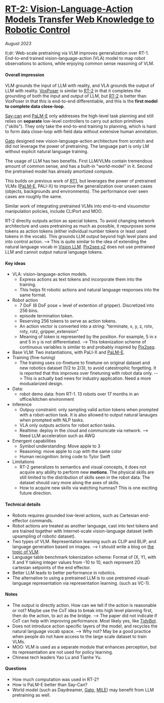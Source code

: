 # [RT-2: Vision-Language-Action Models Transfer Web Knowledge to Robotic Control](https://robotics-transformer2.github.io/assets/rt2.pdf)

_August 2023_

tl;dr: Web-scale pretraining via VLM improves generalization over RT-1. End-to-end trained vision-language-action (VLA) model to map robot observations to actions, while enjoying common sense reasoning of VLM.

#### Overall impression
VLM grounds the input of LLM with reality, and VLA grounds the output of LLM with reality. [VoxPoser](voxposer.md) is similar to [RT-2](rt2.md) in that it completes the grounding of both the input and output of LLM, but [RT-2](rt2.md) is better than VoxPoser in that this is end-to-end differentiable, and this is the **first model to complete data close-loop**.

[Say-can](saycan.md) and [PaLM-E](palm_e.md) only addresses the high-level task planning and still relies on **separate** low-level controllers to carry out action primitives ("skills"). They only take the end-to-end training to planning, which is hard to form data close-loop with field data without extensive human annotation.

[Gato](gato.md) designed new vision-language-action architecture from scratch and did not leverage the power of pretraining. The language part is only LM without explicit natural language training.

The usage of LLM has two benefits. First LLM/VLMs contain tremendous amount of common sense, and has a built-in "world-model" in it. Second the pretrained model has already amortized compute.

This builds on previous work of [RT1](rt1.md), but leverages the power of pretrained VLMs ([PaLM-E](palm_e.md), PALI-X) to improve the generalization over unseen cases (objects, backgrounds and environments). The performance over seen cases are roughly the same.

Similar work of integrating pretrained VLMs into end-to-end visuomotor manipulation policies, include CLIPort and MOO.

RT-2 direclty outputs action as special tokens. To avoid changing network architecture and uses pretraining as much as possible, it repurposes some tokens as action tokens (either individual number tokens or least used tokens in the vocab). This grounds LLM output beyond high level plans and into control action. --> This is quite similar to the idea of extending the natural language vocab in [Vision LLM](vision_llm.md). [Pix2seq v2](pix2seq_v2.md) does not use pretrained LLM and cannot output natural language tokens.


#### Key ideas
- VLA: vision-language-action models.
	- Express actions as text tokens and incorporate them into the training. 
	- This helps fit robotic actions and natural language responses into the same format. 
- Robot action 
	- 7 DoF (6 DoF pose + level of extention of gripper). Discretized into 256 bins.
	- episode termination token.
	- Reserving 256 tokens to serve as action tokens.
	- An action vector is converted into a string: "terminate, x, y, z, rotx, roty, rotz, gripper_extension"
	- Meaning of token is represented by the position. For example, 5 in x and 5 in y is not differentiated. --> This tokenization scheme of continuous variables is similar to and probably inspired by [Pix2seq](pix2seq.md).
- Base VLM: Two instantiations, with PaLI-X and [PaLM-E](palm_e.md).
- Training (fine-tuning)
	- The training uses co-finetune to finetune on original dataset and new robotics dataset (1/2 to 2/3), to avoid catestrophic forgetting. It is reported that this improves over finetuning with robot data only. --> This is actually bad news for industry application. Need a more modualarized design.
- Data: 
	- robot demo data: from RT-1. 13 robots over 17 months in an office/kitchen environment
- Inference
	- Outpuy constraint: only sampling valid action tokens when prompted with a robot-action task. It is also allowed to output natural lanauges when prompted with NLP tasks.
	- VLA only outputs actions for robot action tasks.
	- Realtime: deploy in the cloud and communicate via network. --> Need LLM acceleration such as AWQ
- Emergent capabilities
	- Symbol understanding: Move apple to 3
	- Reasoning: move apple to cup with the same color
	- Human recognition: bring code to Tylor Swift
- Limitations
	- RT-2 generalizes to semantics and visual concepts, it does not acquire any ability to perform new **motions**. The physical skills are still limited to the distribution of skills seen in the robot data. The dataset should vary more along the axes of skills. 
	- How to acquire new skills via watching humnas? This is one exciting future direction.

#### Technical details
- Robots requires grounded low-level actions, such as Cartesian end-effector commands. 
- Robot actions are treated as another language, cast into text tokens and are trained together with Internet-scale vision-language dataset (with upsampling of robotic dataset).
- Two types of VLM. Representation learning such as CLIP and BLIP, and language generation based on images. --> I should write a blog on [the topic of VLM](../topics/topic_vlm.md). 
- Language table benchmark tokenization scheme: Format of (X, Y), with X and Y taking integer values from -10 to 10, each represent 2D cartesian setpoints of the end effector.
- Better LLM leads to better performance in robotics.
- The alternative to using a pretrained LLM is to use pretrained visual-language representation via representation learning. (such as VC-1).


#### Notes
- The output is directly action. How can we tell if the action is reasonable or not? Maybe use the CoT idea to break into high level planning first, then do the action, to act as the bridge. --> The paper did not indicate if CoT can help with improving performance. Most likely yes, like [TidyBot](tidybot.md).
- Does not introduce action specific layers of the model, and recycles the natural language vocab space. --> Why not? May be a good practice when people do not have access to the large scale dataset to train VLMs.
- MOO: VLM is used as a separate module that enhances perception, but its representation are not used for policy learning.
- Chinese tech leaders Yao Lu and Tianhe Yu.


#### Questions
- How much computation was used in RT-2?
- How is PaLM-E better than Say-Can?
- World model (such as Daydreamer, [Gato](gato.md), [MILE](mile.md)) may benefit from LLM pretraining as well. 
